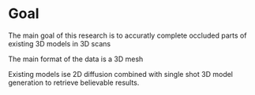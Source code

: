 # Goal

The main goal of this research is to accuratly complete occluded parts of existing 3D models in 3D scans

The main format of the data is a 3D mesh

Existing models ise 2D diffusion combined with single shot 3D model generation to retrieve believable results. 